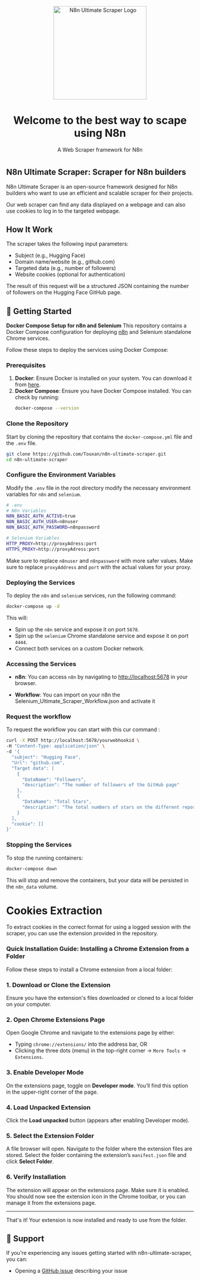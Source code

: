 <div align="center">
  <img src="https://github.com/user-attachments/assets/86f8ecfb-1a7b-4807-a02b-7b00735e1a96" width=250px: alt="N8n Ultimate Scraper Logo">
  <h1>Welcome to the best way to scape using N8n</h1>
  <p>A Web Scraper framework for N8n</p>
<h1></h1>
</div>

## N8n Ultimate Scraper: Scraper for N8n builders

N8n Ultimate Scraper is an open-source framework designed for N8n builders who want to use an efficient and scalable scraper for their projects.

Our web scraper can find any data displayed on a webpage and can also use cookies to log in to the targeted webpage.

## How It Work
The scraper takes the following input parameters:
 - Subject (e.g., Hugging Face)
 - Domain name/website (e.g., github.com)
 - Targeted data (e.g., number of followers)
 - Website cookies (optional for authentication)

 The result of this request will be a structured JSON containing the number of followers on the Hugging Face GitHub page.


## 🚀 Getting Started

**Docker Compose Setup for n8n and Selenium**
This repository contains a Docker Compose configuration for deploying [n8n](https://n8n.io) and Selenium standalone Chrome services.

Follow these steps to deploy the services using Docker Compose:

### Prerequisites

1. **Docker**: Ensure Docker is installed on your system. You can download it from [here](https://www.docker.com/get-started).
2. **Docker Compose**: Ensure you have Docker Compose installed. You can check by running:
   ```bash
   docker-compose --version
   ```

### Clone the Repository

Start by cloning the repository that contains the `docker-compose.yml` file and the `.env` file.

```bash
git clone https://github.com/Touxan/n8n-ultimate-scraper.git
cd n8n-ultimate-scraper
```

### Configure the Environment Variables

Modify the `.env` file in the root directory modify the necessary environment variables for `n8n` and `selenium`.

```bash
# .env
# N8n Variables
N8N_BASIC_AUTH_ACTIVE=true
N8N_BASIC_AUTH_USER=n8nuser
N8N_BASIC_AUTH_PASSWORD=n8npassword

# Selenium Variables
HTTP_PROXY=http://proxyAdress:port
HTTPS_PROXY=http://proxyAdress:port
```

Make sure to replace `n8nuser` and `n8npassword` with more safer values.
Make sure to replace `proxyAddress` and `port` with the actual values for your proxy.

### Deploying the Services

To deploy the `n8n` and `selenium` services, run the following command:

```bash
docker-compose up -d
```

This will:
- Spin up the `n8n` service and expose it on port `5678`.
- Spin up the `selenium` Chrome standalone service and expose it on port `4444`.
- Connect both services on a custom Docker network.

### Accessing the Services

- **n8n**: You can access `n8n` by navigating to [http://localhost:5678](http://localhost:5678) in your browser. 

- **Workflow**: You can import on your n8n the Selenium_Ultimate_Scraper_Workflow.json and activate it 
  
### Request the workflow

To request the workflow you can start with this cur command : 
```bash
curl -X POST http://localhost:5678/yourwebhookid \
-H "Content-Type: application/json" \
-d '{
  "subject": "Hugging Face",
  "Url": "github.com",
  "Target data": [
    {
      "DataName": "Followers",
      "description": "The number of followers of the GitHub page"
    },
    {
      "DataName": "Total Stars",
      "description": "The total numbers of stars on the different repos"
    }
  ],
  "cookie": []
}'
```

### Stopping the Services

To stop the running containers:

```bash
docker-compose down
```

This will stop and remove the containers, but your data will be persisted in the `n8n_data` volume.


# Cookies Extraction

To extract cookies in the correct format for using a logged session with the scraper, you can use the extension provided in the repository.

### Quick Installation Guide: Installing a Chrome Extension from a Folder

Follow these steps to install a Chrome extension from a local folder:

### 1. Download or Clone the Extension
Ensure you have the extension's files downloaded or cloned to a local folder on your computer.

### 2. Open Chrome Extensions Page
Open Google Chrome and navigate to the extensions page by either:
- Typing `chrome://extensions/` into the address bar, OR
- Clicking the three dots (menu) in the top-right corner → `More Tools` → `Extensions`.

### 3. Enable Developer Mode
On the extensions page, toggle on **Developer mode**. You’ll find this option in the upper-right corner of the page.

### 4. Load Unpacked Extension
Click the **Load unpacked** button (appears after enabling Developer mode).

### 5. Select the Extension Folder
A file browser will open. Navigate to the folder where the extension files are stored.
Select the folder containing the extension’s `manifest.json` file and click **Select Folder**.

### 6. Verify Installation
The extension will appear on the extensions page. Make sure it is enabled.
You should now see the extension icon in the Chrome toolbar, or you can manage it from the extensions page.

---

That's it! Your extension is now installed and ready to use from the folder.


## 🔎 Support

If you're experiencing any issues getting started with n8n-ultimate-scraper, you can:

- Opening a [GitHub issue](https://github.com/Touxan/n8n-ultimate-scraper/issues) describing your issue
